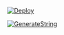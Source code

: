 [![Deploy](https://www.herokucdn.com/deploy/button.svg)](https://heroku.com/deploy?template=https://github.com/mab2233/mab8)

[![GenerateString](https://img.shields.io/badge/repl.it-generateString-yellowgreen)](https://replit.com/@vorcl/generatestringsession#Ufo.py)
